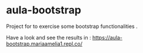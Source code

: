# aula-bootstrap
Project for to exercise some bootstrap functionalities .

Have a look and see the results in : https://aula-bootstrap.mariaamelia1.repl.co/
